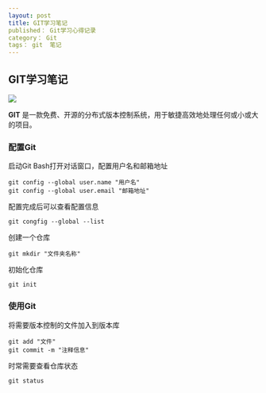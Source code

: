 ```yaml
---
layout: post
title: GIT学习笔记
published： Git学习心得记录
category： Git
tags： git  笔记
---
```

## GIT学习笔记 ##

![](https://git-scm.com/images/logo@2x.png)

**GIT** 是一款免费、开源的分布式版本控制系统，用于敏捷高效地处理任何或小或大的项目。

### 配置Git ###
启动Git Bash打开对话窗口，配置用户名和邮箱地址

    git config --global user.name "用户名" 
    git config --global user.email "邮箱地址"

配置完成后可以查看配置信息

    git congfig --global --list

创建一个仓库

    git mkdir "文件夹名称"

初始化仓库

    git init

### 使用Git ###
将需要版本控制的文件加入到版本库

    git add "文件"
    git commit -m "注释信息"

时常需要查看仓库状态

    git status

